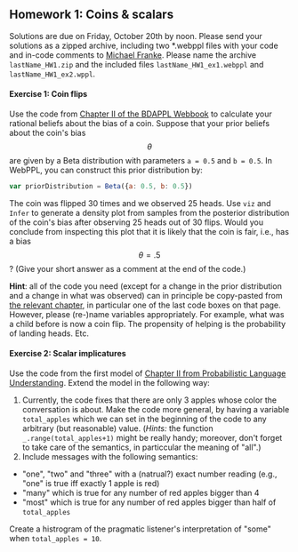 ## Homework 1: Coins & scalars

<script src="https://cdn.mathjax.org/mathjax/latest/MathJax.js?config=TeX-AMS-MML_HTMLorMML" type="text/javascript"></script>

Solutions are due on Friday, October 20th by noon. Please send your solutions as a zipped archive, including two *.webppl files with your code and in-code comments to [Michael Franke](mailto:michael.franke@uni-tuebingen.de). Please name the archive `lastName_HW1.zip` and the included files `lastName_HW1_ex1.webppl` and `lastName_HW1_ex2.wppl`. 

#### Exercise 1: Coin flips

Use the code from [Chapter II of the BDAPPL Webbook](https://mhtess.github.io/bdappl/chapters/02-buildingModels.html) to calculate your rational beliefs about the bias of a coin. Suppose that your prior beliefs about the coin's bias $$\theta$$ are given by a Beta distribution with parameters `a = 0.5` and `b = 0.5`. In WebPPL, you can construct this prior distribution by:

```js
var priorDistribution = Beta({a: 0.5, b: 0.5})
```

The coin was flipped 30 times and we observed 25 heads. Use `viz` and `Infer` to generate a density plot from samples from the posterior distribution of the coin's bias after observing 25 heads out of 30 flips. Would you conclude from inspecting this plot that it is likely that the coin is fair, i.e., has a bias $$\theta = .5$$? (Give your short answer as a comment at the end of the code.)

**Hint**: all of the code you need (except for a change in the prior distribution and a change in what was observed) can in principle be copy-pasted from [the relevant chapter](https://mhtess.github.io/bdappl/chapters/02-buildingModels.html), in particular one of the last code boxes on that page. However, please (re-)name variables appropriately. For example, what was a child before is now a coin flip. The propensity of helping is the probability of landing heads. Etc.


#### Exercise 2: Scalar implicatures

Use the code from the first model of [Chapter II from Probabilistic Language Understanding](https://michael-franke.github.io/probLang/chapters/02-pragmatics.html). Extend the model in the following way:

1. Currently, the code fixes that there are only 3 apples whose color the conversation is about. Make the code more general, by having a variable `total_apples` which we can set in the beginning of the code to any arbitrary (but reasonable) value. (**Hints*:* the function `_.range(total_apples+1)` might be really handy; moreover, don't forget to take care of the semantics, in particcular the meaning of "all".)
2. Include messages with the following semantics:
- "one", "two" and "three" with a (natrual?) exact number reading (e.g., "one" is true iff exactly 1 apple is red)
- "many" which is true for any number of red apples bigger than 4
- "most" which is true for any number of red apples bigger than half of `total_apples`

Create a histrogram of the pragmatic listener's interpretation of "some" when `total_apples = 10`.
